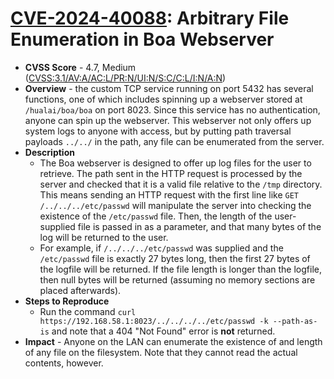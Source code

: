 # [CVE-2024-40088](https://www.cve.org/CVERecord?id=CVE-2024-40088): Arbitrary File Enumeration in Boa Webserver
* **CVSS Score** - 4.7, Medium ([CVSS:3.1/AV:A/AC:L/PR:N/UI:N/S:C/C:L/I:N/A:N](https://www.first.org/cvss/calculator/3.1#CVSS:3.1/AV:A/AC:L/PR:N/UI:N/S:C/C:L/I:N/A:N))
* **Overview** - the custom TCP service running on port 5432 has several functions, one of which includes spinning up a webserver stored at `/hualai/boa/boa` on port 8023. Since this service has no authentication, anyone can spin up the webserver. This webserver not only offers up system logs to anyone with access, but by putting path traversal payloads `../../` in the path, any file can be enumerated from the server.
* **Description**
    * The Boa webserver is designed to offer up log files for the user to retrieve. The path sent in the HTTP request is processed by the server and checked that it is a valid file relative to the `/tmp` directory. This means sending an HTTP request with the first line like `GET /../../../etc/passwd` will manipulate the server into checking the existence of the `/etc/passwd` file. Then, the length of the user-supplied file is passed in as a parameter, and that many bytes of the log will be returned to the user.
    * For example, if `/../../../etc/passwd` was supplied and the `/etc/passwd` file is exactly 27 bytes long, then the first 27 bytes of the logfile will be returned. If the file length is longer than the logfile, then null bytes will be returned (assuming no memory sections are placed afterwards).
* **Steps to Reproduce**
    * Run the command `curl https://192.168.58.1:8023/../../../../etc/passwd -k --path-as-is` and note that a 404 "Not Found" error is **not** returned.
* **Impact** - Anyone on the LAN can enumerate the existence of and length of any file on the filesystem. Note that they cannot read the actual contents, however.